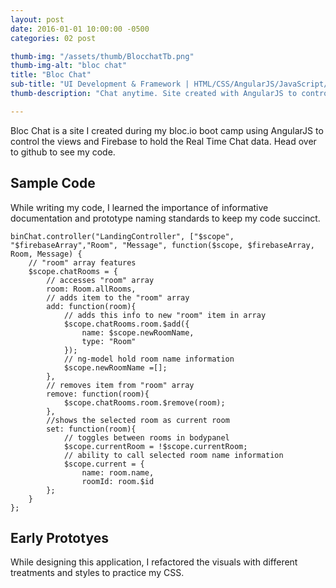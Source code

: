 ```yaml
---
layout: post
date: 2016-01-01 10:00:00 -0500
categories: 02 post

thumb-img: "/assets/thumb/BlocchatTb.png"
thumb-img-alt: "bloc chat"
title: "Bloc Chat"
sub-title: "UI Development & Framework | HTML/CSS/AngularJS/JavaScript/Firebase"
thumb-description: "Chat anytime. Site created with AngularJS to control the view and Firebase to hold the Real Time Chat data."

---
```

Bloc Chat is a site I created during my bloc.io boot camp using AngularJS to control the views and Firebase to hold the Real Time Chat data. Head over to github to see my code.

Sample Code
---

While writing my code, I learned the importance of informative documentation and prototype naming standards to keep my code succinct.

```
binChat.controller("LandingController", ["$scope", "$firebaseArray","Room", "Message", function($scope, $firebaseArray, Room, Message) {
    // "room" array features
    $scope.chatRooms = {
        // accesses "room" array
        room: Room.allRooms,
        // adds item to the "room" array
        add: function(room){
            // adds this info to new "room" item in array
            $scope.chatRooms.room.$add({
                name: $scope.newRoomName,
                type: "Room"
            });
            // ng-model hold room name information
            $scope.newRoomName =[];  
        },
        // removes item from "room" array
        remove: function(room){
            $scope.chatRooms.room.$remove(room); 
        },
        //shows the selected room as current room
        set: function(room){
            // toggles between rooms in bodypanel
            $scope.currentRoom = !$scope.currentRoom;
            // ability to call selected room name information
            $scope.current = {
                name: room.name,
                roomId: room.$id
        };
    }
};
```

Early Prototyes
---

While designing this application, I refactored the visuals with different treatments and styles to practice my CSS.